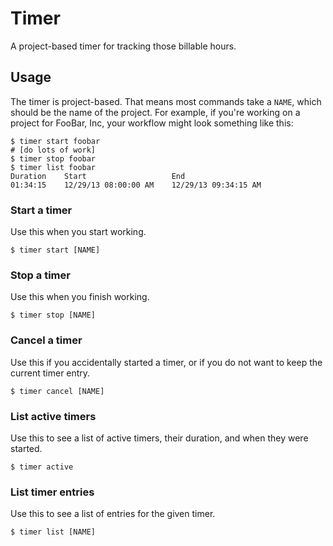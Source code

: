 # Timer

A project-based timer for tracking those billable hours.

## Usage

The timer is project-based. That means most commands take a `NAME`, which
should be the name of the project. For example, if you're working on a project
for FooBar, Inc, your workflow might look something like this:

```
$ timer start foobar
# [do lots of work]
$ timer stop foobar
$ timer list foobar
Duration    Start                   End
01:34:15    12/29/13 08:00:00 AM    12/29/13 09:34:15 AM
```

### Start a timer

Use this when you start working.

```
$ timer start [NAME]
```

### Stop a timer

Use this when you finish working.

```
$ timer stop [NAME]
```

### Cancel a timer

Use this if you accidentally started a timer, or if you do not want to keep the
current timer entry.

```
$ timer cancel [NAME]
```

### List active timers

Use this to see a list of active timers, their duration, and when they were
started.

```
$ timer active
```

### List timer entries

Use this to see a list of entries for the given timer.

```
$ timer list [NAME]
```
